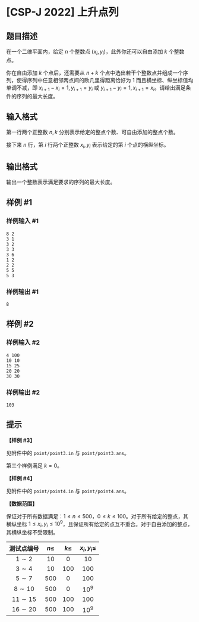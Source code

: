 # [CSP-J 2022] 上升点列

## 题目描述

在一个二维平面内，给定 $n$ 个整数点 $(x_i, y_i)$，此外你还可以自由添加 $k$ 个整数点。

你在自由添加 $k$ 个点后，还需要从 $n + k$ 个点中选出若干个整数点并组成一个序列，使得序列中任意相邻两点间的欧几里得距离恰好为 $1$ 而且横坐标、纵坐标值均单调不减，即 $x_{i+1} - x_i = 1, y_{i+1} = y_i$ 或 $y_{i+1} - y_i = 1, x_{i+1} = x_i$。请给出满足条件的序列的最大长度。

## 输入格式

第一行两个正整数 $n, k$ 分别表示给定的整点个数、可自由添加的整点个数。

接下来 $n$ 行，第 $i$ 行两个正整数 $x_i, y_i$ 表示给定的第 $i$ 个点的横纵坐标。

## 输出格式

输出一个整数表示满足要求的序列的最大长度。

## 样例 #1

### 样例输入 #1

```
8 2
3 1
3 2
3 3
3 6
1 2
2 2
5 5
5 3
```

### 样例输出 #1

```
8
```

## 样例 #2

### 样例输入 #2

```
4 100
10 10
15 25
20 20
30 30
```

### 样例输出 #2

```
103
```

## 提示

**【样例 \#3】**

见附件中的 `point/point3.in` 与 `point/point3.ans`。

第三个样例满足 $k = 0$。

**【样例 \#4】**

见附件中的 `point/point4.in` 与 `point/point4.ans`。

**【数据范围】**

保证对于所有数据满足：$1 \leq n \leq 500$，$0 \leq k \leq 100$。对于所有给定的整点，其横纵坐标 $1 \leq x_i, y_i \leq {10}^9$，且保证所有给定的点互不重合。对于自由添加的整点，其横纵坐标不受限制。

| 测试点编号 | $n \leq$ | $k \leq$ | $x_i,y_i \leq$ |
| :-----------: | :-----------: | :-----------: | :-----------: |
| $1 \sim 2$ | $10$ | $0$ | $10$ |
| $3 \sim 4$ | $10$ | $100$ | $100$ |
| $5 \sim 7$ | $500$ | $0$ | $100$ |
| $8 \sim 10$ | $500$ | $0$ | ${10}^9$ |
| $11 \sim 15$ | $500$ | $100$  | $100$ |
| $16 \sim 20$ | $500$ | $100$ | ${10}^9$ |